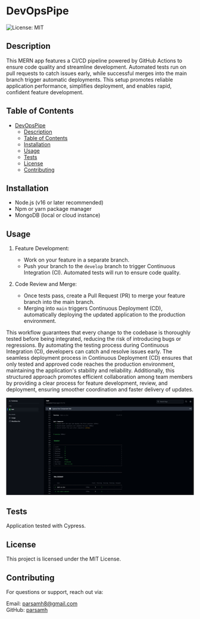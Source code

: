 # DevOpsPipe

  ![License: MIT](https://img.shields.io/badge/License-MIT-darkblue.svg)
  

## Description

This MERN app features a CI/CD pipeline powered by GitHub Actions to ensure code quality and streamline development. Automated tests run on pull requests to catch issues early, while successful merges into the main branch trigger automatic deployments. This setup promotes reliable application performance, simplifies deployment, and enables rapid, confident feature development.


## Table of Contents

- [DevOpsPipe](#devopspipe)
  - [Description](#description)
  - [Table of Contents](#table-of-contents)
  - [Installation](#installation)
  - [Usage](#usage)
  - [Tests](#tests)
  - [License](#license)
  - [Contributing](#contributing)


## Installation

 - Node.js (v16 or later recommended)
 - Npm or yarn package manager
 - MongoDB (local or cloud instance)


## Usage

1. Feature Development:
   - Work on your feature in a separate branch.
   - Push your branch to the `develop` branch to trigger Continuous Integration (CI). Automated tests will run to ensure code quality.

2. Code Review and Merge:
   - Once tests pass, create a Pull Request (PR) to merge your feature branch into the main branch.
   - Merging into `main` triggers Continuous Deployment (CD), automatically deploying the updated application to the production environment.

This workflow guarantees that every change to the codebase is thoroughly tested before being integrated, reducing the risk of introducing bugs or regressions. By automating the testing process during Continuous Integration (CI), developers can catch and resolve issues early. The seamless deployment process in Continuous Deployment (CD) ensures that only tested and approved code reaches the production environment, maintaining the application's stability and reliability. Additionally, this structured approach promotes efficient collaboration among team members by providing a clear process for feature development, review, and deployment, ensuring smoother coordination and faster delivery of updates.

<img src="./client/src/assets/test.PNG">


## Tests

Application tested with Cypress.


## License

This project is licensed under the MIT License.


## Contributing

For questions or support, reach out via:

Email: parsamh8@gmail.com<br> 
GitHub: [parsamh](https://github.com/parsamh8)<br>